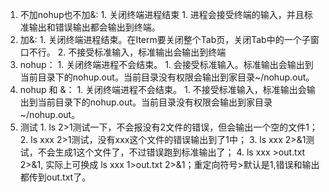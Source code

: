 1. 不加nohup也不加&:
        1. 关闭终端进程结束
        1. 进程会接受终端的输入，并且标准输出和错误输出都会输出到终端。
2. 加&:
        1. 关闭终端进程结束。在Iterm要关闭整个Tab页，关闭Tab中的一个子窗口不行。
        2. 不接受标准输入，标准输出会输出到终端
3. nohup：
        1. 关闭终端进程不会结束。
        1. 会接受标准输入。标准输出会输出到当前目录下的nohup.out。当前目录没有权限会输出到家目录~/nohup.out。
4. nohup 和 &：
        1. 关闭终端进程不会结束。
        1. 不接受标准输入，标准输出会输出到当前目录下的nohup.out。当前目录没有权限会输出到家目录~/nohup.out。
5. 测试
        1. ls 2>1测试一下，不会报没有2文件的错误，但会输出一个空的文件1；
        2. ls xxx 2>1测试，没有xxx这个文件的错误输出到了1中；
        3. ls xxx 2>&1测试，不会生成1这个文件了，不过错误跑到标准输出了；
        4. ls xxx >out.txt 2>&1, 实际上可换成 ls xxx 1>out.txt 2>&1；重定向符号>默认是1,错误和输出都传到out.txt了。

